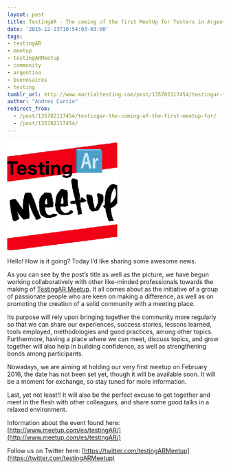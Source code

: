 ```yaml
---
layout: post
title: TestingAR - The coming of the first MeetUp for Testers in Argentina
date: '2015-12-23T10:54:03-03:00'
tags:
- testingAR
- meetup
- testingARMeetup
- community
- argentina
- buenosaires
- testing
tumblr_url: http://www.martialtesting.com/post/135782117454/testingar-the-coming-of-the-first-meetup-for
author: "Andres Curcio"
redirect_from:
  - /post/135782117454/testingar-the-coming-of-the-first-meetup-for/
  - /post/135782117454/
---
```

![Testing Meetup](/assets/media/meetup.png)

Hello! How is it going? Today I’d like sharing some awesome news.

As you can see by the post’s title as well as the picture, we have begun working collaboratively with other like-minded professionals towards the making of [TestingAR Meetup](http://www.meetup.com/TestingAR/). It all comes about as the initiative of a group of passionate people who are keen on making a difference, as well as on promoting the creation of a solid community with a meeting place.

Its purpose will rely upon bringing together the community more regularly so that we can share our experiences, success stories, lessons learned, tools employed, methodologies and good practices, among other topics. Furthermore, having a place where we can meet, discuss topics, and grow together will also help in building confidence, as well as strengthening bonds among participants.

Nowadays, we are aiming at holding our very first meetup on February 2016, the date has not been set yet, though it will be available soon. It will be a moment for exchange, so stay tuned for more information.

Last, yet not least!! It will also be the perfect excuse to get together and meet in the flesh with other colleagues, and share some good talks in a relaxed environment.

Information about the event found here: [http://www.meetup.com/es/testingAR/](http://www.meetup.com/es/testingAR/)

Follow us on Twitter here: [https://twitter.com/testingARMeetup](https://twitter.com/testingARMeetup)
